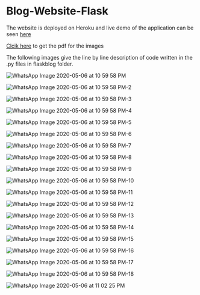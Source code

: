 # Blog-Website-Flask

The website is deployed on Heroku and live demo of the application can be seen [here](https://blog-website-flask.herokuapp.com)

[Clcik here](https://drive.google.com/file/d/13xHzNIdK-R5VXma4WSsCt1nZkBaE9c7w/view?usp=sharing) to get the pdf for the images

The following images give the line by line description of code written in the .py files in flaskblog folder. 

![WhatsApp Image 2020-05-06 at 10 59 58 PM](https://user-images.githubusercontent.com/57843558/81209680-7a982080-8fee-11ea-9fe0-9703acf3376b.jpeg)

![WhatsApp Image 2020-05-06 at 10 59 58 PM-2](https://user-images.githubusercontent.com/57843558/81209721-85eb4c00-8fee-11ea-9890-1b99aede11b9.jpeg)

![WhatsApp Image 2020-05-06 at 10 59 58 PM-3](https://user-images.githubusercontent.com/57843558/81209762-8f74b400-8fee-11ea-9ee6-8b4fe398bf60.jpeg)

![WhatsApp Image 2020-05-06 at 10 59 58 PM-4](https://user-images.githubusercontent.com/57843558/81209805-9c91a300-8fee-11ea-975d-2d22bb778c17.jpeg)

![WhatsApp Image 2020-05-06 at 10 59 58 PM-5](https://user-images.githubusercontent.com/57843558/81209789-98fe1c00-8fee-11ea-89b4-98d078d0d269.jpeg)

![WhatsApp Image 2020-05-06 at 10 59 58 PM-6](https://user-images.githubusercontent.com/57843558/81209858-ae734600-8fee-11ea-85b1-c5c43c06d578.jpeg)

![WhatsApp Image 2020-05-06 at 10 59 58 PM-7](https://user-images.githubusercontent.com/57843558/81209846-ab785580-8fee-11ea-8538-9bfec16ec33f.jpeg)

![WhatsApp Image 2020-05-06 at 10 59 58 PM-8](https://user-images.githubusercontent.com/57843558/81209915-bfbc5280-8fee-11ea-822b-e5130929a7f9.jpeg)

![WhatsApp Image 2020-05-06 at 10 59 58 PM-9](https://user-images.githubusercontent.com/57843558/81209914-be8b2580-8fee-11ea-9604-8fdf5bb467ca.jpeg)

![WhatsApp Image 2020-05-06 at 10 59 58 PM-10](https://user-images.githubusercontent.com/57843558/81209896-baf79e80-8fee-11ea-9f15-a01476aba56a.jpeg)

![WhatsApp Image 2020-05-06 at 10 59 58 PM-11](https://user-images.githubusercontent.com/57843558/81209970-d367b900-8fee-11ea-9d8d-f90ec9ee9170.jpeg)

![WhatsApp Image 2020-05-06 at 10 59 58 PM-12](https://user-images.githubusercontent.com/57843558/81209967-d2cf2280-8fee-11ea-974d-835d0d9328b0.jpeg)

![WhatsApp Image 2020-05-06 at 10 59 58 PM-13](https://user-images.githubusercontent.com/57843558/81209960-cea30500-8fee-11ea-9395-770e65deacb6.jpeg)

![WhatsApp Image 2020-05-06 at 10 59 58 PM-14](https://user-images.githubusercontent.com/57843558/81210047-f09c8780-8fee-11ea-974b-337d324cd792.jpeg)

![WhatsApp Image 2020-05-06 at 10 59 58 PM-15](https://user-images.githubusercontent.com/57843558/81210042-ef6b5a80-8fee-11ea-8e1c-02ca63a3e2c1.jpeg)

![WhatsApp Image 2020-05-06 at 10 59 58 PM-16](https://user-images.githubusercontent.com/57843558/81210036-ebd7d380-8fee-11ea-8071-98f94443773f.jpeg)

![WhatsApp Image 2020-05-06 at 10 59 58 PM-17](https://user-images.githubusercontent.com/57843558/81210104-05791b00-8fef-11ea-91b2-139f92135789.jpeg)

![WhatsApp Image 2020-05-06 at 10 59 58 PM-18](https://user-images.githubusercontent.com/57843558/81210093-01e59400-8fef-11ea-883f-ddb8bac09a7f.jpeg)

![WhatsApp Image 2020-05-06 at 11 02 25 PM](https://user-images.githubusercontent.com/57843558/81210126-0f9b1980-8fef-11ea-9bad-94d48269893b.jpeg)
